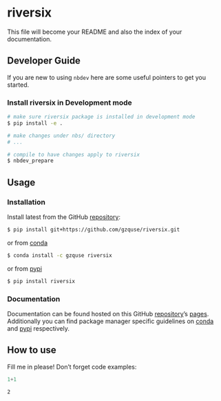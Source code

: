 # riversix


<!-- WARNING: THIS FILE WAS AUTOGENERATED! DO NOT EDIT! -->

This file will become your README and also the index of your
documentation.

## Developer Guide

If you are new to using `nbdev` here are some useful pointers to get you
started.

### Install riversix in Development mode

``` sh
# make sure riversix package is installed in development mode
$ pip install -e .

# make changes under nbs/ directory
# ...

# compile to have changes apply to riversix
$ nbdev_prepare
```

## Usage

### Installation

Install latest from the GitHub
[repository](https://github.com/gzquse/riversix):

``` sh
$ pip install git+https://github.com/gzquse/riversix.git
```

or from [conda](https://anaconda.org/gzquse/riversix)

``` sh
$ conda install -c gzquse riversix
```

or from [pypi](https://pypi.org/project/riversix/)

``` sh
$ pip install riversix
```

### Documentation

Documentation can be found hosted on this GitHub
[repository](https://github.com/gzquse/riversix)’s
[pages](https://gzquse.github.io/riversix/). Additionally you can find
package manager specific guidelines on
[conda](https://anaconda.org/gzquse/riversix) and
[pypi](https://pypi.org/project/riversix/) respectively.

## How to use

Fill me in please! Don’t forget code examples:

``` python
1+1
```

    2
